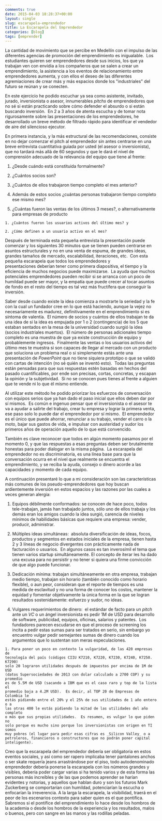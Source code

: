 ```yaml
---
comments: true
date: 2015-04-03 18:28:37+00:00
layout: single
slug: escarapela-emprendedor
title: La Escarapela del Emprendedor
categories: [blog]
tags: [emprender]
---
```


La cantidad de movimiento que se percibe en Medellín con el impulso de las
diferentes agencias de promoción del emprendimiento es inigualable.  Los
estudiantes quieren ser emprendedores desde sus inicios, los que ya trabajan ven
con envidia a los compañeros que se salen a crear un emprendimiento, la
asistencia a los eventos de relacionamiento entre emprendedores aumenta, y con
ellos el deseo de las diferentes agremiaciones de crear más y más espacios donde
los "industriales" del futuro se reúnan y se conecten.

En este ejercicio he podido escuchar ya sea como asistente, invitado, jurado,
inversionista o asesor, innumerables _pitchs_ de emprendedores que no sé si
están practicando sobre cómo defender el absurdo o si están buscando
inversión.  En 2 a 3 años de atenta escucha y de tomar nota rigurosamente
sobre las presentaciones de los emprendedores, he desarrollado un breve método
de filtrado rápido para identificar el vendedor de aire del silencioso
ejecutor.

En primera instancia, y la más estructural de las recomendaciones, consiste en
no dejar comenzar el pitch al emprendedor sin antes centrarse en una breve
entrevista cuantitativa guiada por usted (el asesor o inversionista), que no
tardará más allá de 60 segundos y que le dará el nivel de comprensión adecuado
de la relevancia del equipo que tiene al frente:

  1. ¿Desde cuándo está constituida formalmente?

  2. ¿Cuántos socios son?

  3. ¿Cuántos de ellos trabajaron tiempo completo el mes anterior?

  4. Además de estos socios ¿cuántas personas trabajaron tiempo completo ese
  mismo mes?

  5. ¿Cuántas fueron las ventas de los últimos 3 meses?, o alternativamente para
  empresas de producto

    1. ¿Cuántos fueron los usuarios activos del último mes? y

    2. ¿Cómo definen a un usuario activo en el mes?




Después de terminada esta pequeña entrevista la presentación puede comenzar y
los siguientes 30 minutos que se tienen pueden centrarse en asuntos
estructurales y no en una venta de espuma, de grandes ideas, grandes tamaños de
mercado, escalabilidad, iteraciones, etc.  Con esta pequeña escarapela que todos
los emprendedores y presentaciones deberían tener como primera diapositiva, el
tiempo y la eficiencia de muchos negocios puede maximizarse.  La ayuda que
muchos potenciales emprendedores pueden recibir si se arranca con un poco de
humildad puede ser mayor, y la empatía que puede crecer al tocar asuntos de
fondo en el resto del tiempo es tal vez más fructífera que conseguir la
inversión.

Saber desde cuando existe la idea comienza a mostrarte la seriedad y la fe con
la cual un fundador cree en lo que está haciendo, aunque la vejez no
necesariamente es madurez, definitivamente en el emprendimiento si es síntoma de
valentía.  El número de socios y cuántos de ellos trabajan te da una idea de si
la idea es empujada por 1 o 2 (contingencia) de los 5 que estaban sentados en la
mesa de la universidad cuando surgió la idea (socios industriales muertos).  El
número de personas adicionales tiempo completo es una muestra de que ya existe
construcción de equipo y probablemente ingresos.  Finalmente las ventas o los
usuarios activos del último mes te muestra si son capaces de llegar al mercado
con un producto que soluciona un problema real o si simplemente estás ante una
presentación de _PowerPoint_ que no tiene siquiera prototipo o que se validó con
cartas de intención (no sé quién se inventó esto).  Todas las preguntas están
pensadas para que sus respuestas estén basadas en hechos del pasado
cuantificables, por ende son precisas, cortas, concretas, y escapan la opinión y
la subjetividad.  Si no se conocen pues tienes al frente a alguien que te vende
ni lo que él mismo entiende.

Al utilizar este método he podido priorizar los esfuerzos de conversación con
equipos serios que ya han dado el paso inicial que ellos deben dar por sí
mismos.  Es común e ingenuo pensar que el inversionista o el asesor te va a
ayudar a salirte del trabajo, crear tu empresa y lograr la primera venta, ese
paso solo lo puede dar el emprendedor por sí mismo.  El emprendedor es el único
que puede ahorrar, renunciar a su trabajo, vender el carro o la moto, bajar sus
gastos de vida, e impulsar con austeridad y sudor los primeros años de operación
aquello de lo que está convencido.

También es clave reconocer que todos en algún momento pasamos por el momento 0,
y que las respuestas a esas preguntas deben ser brutalmente honestas para poder
dialogar en la misma página.  La escarapela del emprendedor no es
discriminatoria, es una línea base para que la conversación ocurra en el nivel
que realmente se encuentra el emprendimiento, y se reciba la ayuda, consejo o
dinero acorde a las capacidades y momento de cada equipo.

A continuación presentaré lo que a mi consideración son las características más
comunes de los pseudo-emprendedores que hoy buscan ardientemente inversión en
estos espacios y las razones por las cuales a veces generan alergia:

  1. Equipos débilmente conformados: se conocen de hace poco, todos
  tele-trabajan, jamás han trabajado juntos, sólo uno de ellos trabaja y los
  demás eran los amigos cuando la idea surgió, carencia de niveles mínimos
  de habilidades básicas que requiere una empresa: vender, producir,
  administrar.

  2. Múltiples ideas simultáneas:  absoluta diversificación de ideas, focos,
  productos y segmentos en estados iniciales de la empresa, tienen hasta 2 y 3
  líneas de negocio divergentes con prácticamente nada de facturación o
  usuarios.  En algunos casos es tan inverosímil el tema que tienen varios
  startup simultáneamente. El concepto de iterar les ha dado una excusa para no
  persistir y no tener si quiera una firme convicción de que algo puede
  funcionar.

  3. Dedicación mínima: trabajan simultáneamente en otra empresa, trabajan medio
  tiempo, trabajan sin horario (también conocido como horario flexible), o
  aun peor, consideran que el reporte de tiempos es una medida de esclavitud y
  no una forma de conocer los costos, mantener la equidad y fomentar
  objetivamente la única forma en la que se logran resultados
  sostenidamente: esfuerzo y sudor, no ideas.

  4. Vulgares requerimientos de dinero:  el estándar de facto para un _pitch_
  ante un _VC_ o un ángel inversionista es pedir 1M de USD para desarrollo de
  software, publicidad, equipos, oficinas, salarios y patentes.  Los fundadores
  parecen escudarse en que el proceso de screening los incita a pedir estas
  sumas para ser tratados en serio, sin embargo yo encuentro vulgar pedir
  semejantes sumas de dinero cuando los argumentos que lo sustentan son meras
  especulaciones.

    1. Para poner un poco en contexto la vulgaridad, de las 420 empresas de
    tecnología del país (códigos CIIU K7210, K7220, K7230, K7240, K7250. K7290)
    solo 20 lograron utilidades después de impuestos por encima de 1M de USD
    (datos Supersociedades de 2013 con dolar calculado a 2700 COP) y su promedio
    es de 5.5M de USD (sacando a IBM que es el caso raro y top de la lista el
    promedio baja a 4.2M USD).  Es decir, al TOP 20 de Empresas de Colombia le
    estás pidiendo entre el 20% y el 25% de sus utilidades de 1 año entero o a
    las otras 400 le estás pidiendo la mitad de las utilidades del año completo
    o más que sus propias utilidades.  Es resumen, es vulgar lo que piden no
    solo porque es mucho sino porque los inversionistas con origen en TI somos
    muy pobres (el lugar para pedir esas cifras es _Silicon Valley_ o a
    petroleros, financieros o constructores que no podrán poner capital
    inteligente).

Creo que la escarapela del emprendedor debería ser obligatoria en estos eventos
sociales, y así como ser rapero implicaba tener pantalones anchos o ser skate
requería jeans arrastrándose por el piso, todo autodenominado emprendedor
debería ponerse la escarapela con los números grandes y visibles, debería poder
cargar varias si ha tenido varios y de esta forma las personas más increíbles y
de las que podemos aprender se harían evidentes y notorias, y aquellos que
hablan duro y son los futuros Mark Zuckerberg se comportarían con humildad,
potenciarían la escucha o enfocarían la irreverencia. A la larga la escarapela,
la visibilidad, traerá en el peor de los escenarios contexto para saber quien es
el que pontifica. Sabremos si el pontífice del emprendimiento lo hace desde los
hombros de la academia o desde los hombros de la experiencia y los resultados,
malos o buenos, pero con sangre en las manos y las rodillas peladas.
